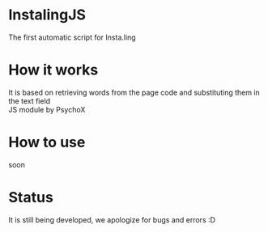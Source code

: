 # InstalingJS
The first automatic script for Insta.ling

# How it works
It is based on retrieving words from the page code and substituting them in the text field<br>
JS module by PsychoX

# How to use
soon

# Status
It is still being developed, we apologize for bugs and errors :D
